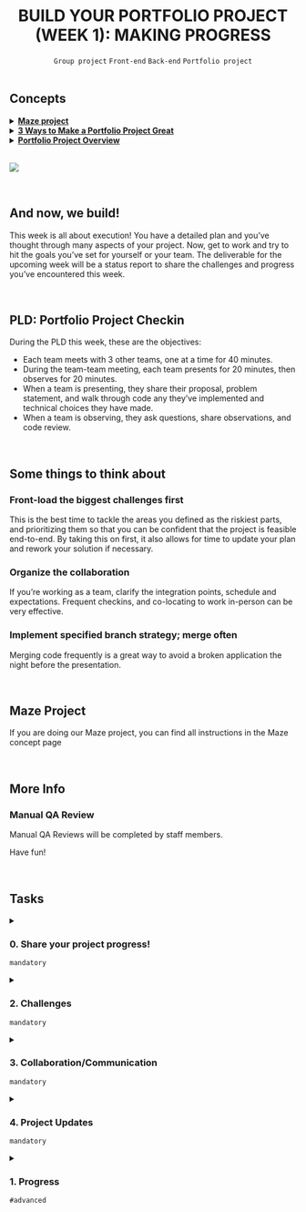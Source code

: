 <h1 align="center"><b>BUILD YOUR PORTFOLIO PROJECT (WEEK 1): MAKING PROGRESS</b></h1>
<div align="center"><code>Group project</code> <code>Front-end</code> <code>Back-end</code> <code>Portfolio project</code></div>

<br>

## Concepts
<details>
<summary><b><a href="https://intranet.alxswe.com/concepts/133">Maze project</a></b></summary><br>


<br><p align="center">※※※※※※※※※※※※</p><br>
</details>


<details>
<summary><b><a href="https://intranet.alxswe.com/concepts/135">3 Ways to Make a Portfolio Project Great</a></b></summary><br>


<br><p align="center">※※※※※※※※※※※※</p><br>
</details>


<details>
<summary><b><a href="https://intranet.alxswe.com/concepts/137">Portfolio Project Overview</a></b></summary><br>


<br><p align="center">※※※※※※※※※※※※</p><br>
</details>

<br><img src="https://github.com/codenvibes/alx-portfolio_project/blob/master/portfolio_project_SE_Foundations/build%20your%20portfolio%20project%20(week%201)%3A%20making%20progress/images/a9988dee7cde9c364f7b.giff">


<!-- <br>
<hr>
<h3><a href=>Notes</a></h3>
<hr> -->


<br>

## And now, we build!
This week is all about execution! You have a detailed plan and you’ve thought through many aspects of your project. Now, get to work and try to hit the goals you’ve set for yourself or your team. The deliverable for the upcoming week will be a status report to share the challenges and progress you’ve encountered this week.


<br>

## PLD: Portfolio Project Checkin
During the PLD this week, these are the objectives:

- Each team meets with 3 other teams, one at a time for 40 minutes.
- During the team-team meeting, each team presents for 20 minutes, then observes for 20 minutes.
- When a team is presenting, they share their proposal, problem statement, and walk through code any they’ve implemented and technical choices they have made.
- When a team is observing, they ask questions, share observations, and code review.


<br>

## Some things to think about
### Front-load the biggest challenges first
This is the best time to tackle the areas you defined as the riskiest parts, and prioritizing them so that you can be confident that the project is feasible end-to-end. By taking this on first, it also allows for time to update your plan and rework your solution if necessary.

### Organize the collaboration
If you’re working as a team, clarify the integration points, schedule and expectations. Frequent checkins, and co-locating to work in-person can be very effective.

### Implement specified branch strategy; merge often
Merging code frequently is a great way to avoid a broken application the night before the presentation.


<br>

## Maze Project
If you are doing our Maze project, you can find all instructions in the Maze concept page


<br>

## More Info
### Manual QA Review
Manual QA Reviews will be completed by staff members.

Have fun!


<br>

## Tasks
<details>
<summary>

### 0. Share your project progress!
`mandatory`

</summary>

Share a link here to a new Google Document where your team provides a written status update.

https://docs.google.com/document/d/193dXn4H6Ce7dSS8msbxu7WH6shRuXKzX_FUBeHD1pqU/edit?usp=sharing
</details>


<details>
<summary>

### 2. Challenges
`mandatory`

</summary>

In a section named “Challenges”, answer:

- What challenges have you discovered about your project that were not obvious when you did your research?
- How have you had to change your plan to adapt to these unearthed challenges?
- Describe any unexpected non-technical challenges?
</details>

<details>
<summary>

### 3. Collaboration/Communication
`mandatory`

</summary>

In a section named “Collaboration”, answer:

If you are working in a team:

- Discuss the challenges and/or success your team has had with collaborating

If you are not working in a team:

- Discuss any help you’ve received or provide from/to peers, staff, mentors, etc.
- Note: if this is empty, please consider finding more opportunities to collaborate with people more.
</details>

<details>
<summary>

### 4. Project Updates
`mandatory`

</summary>

In a section named “Project Updates”:

- Outline any changes you are making to your portfolio project’s deliverables. Provide reasoning for each.
</details>


<details>
<summary>

### 1. Progress
`#advanced`

</summary>

In a section named “Progress”, answer:

- On a scale of 1 to 10, how would you rate the progress you’ve made this week?
- How are you measuring your progress?
- Discuss why you have given your team (or yourself) this rating.
- Provide an assessment of whether your project will be completed on time as specified in your Project Proposal and MVP definition.
</details>
